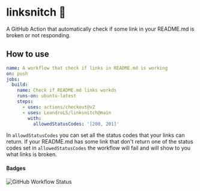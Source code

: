 # linksnitch 🔗

A GitHub Action that automatically check if some link in your README.md is broken or not responding.

## How to use
```yml
name: A workflow that check if links in README.md is working
on: push
jobs:
  build:
    name: Check if README.md links workds
    runs-on: ubuntu-latest
    steps:
      - uses: actions/checkout@v2
      - uses: LeandroLS/linksnitch@main
        with:
          allowedStatusCodes: '[200, 201]'
```
In `allowdStatusCodes` you can set all the status codes that your links can return. If your README.md has some link that don't return one of the status codes set in `allowedStatusCodes` the workflow will fail and will show to you what links is broken.

#### Badges
![GitHub Workflow Status](https://img.shields.io/github/workflow/status/LeandroLS/linksnitch/test)